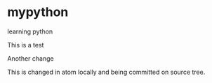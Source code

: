 # mypython
learning python

This is a test

Another change

This is changed in atom locally and being committed on source tree.
